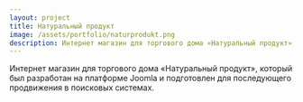 ```yaml
---
layout: project
title: Натуральный продукт
image: /assets/portfolio/naturprodukt.png
description: Интернет магазин для торгового дома «Натуральный продукт», который был разработан на платформе Joomla
---
```


Интернет магазин для торгового дома «Натуральный продукт», который был разработан на платформе Joomla и подготовлен для последующего продвижения в поисковых системах.
